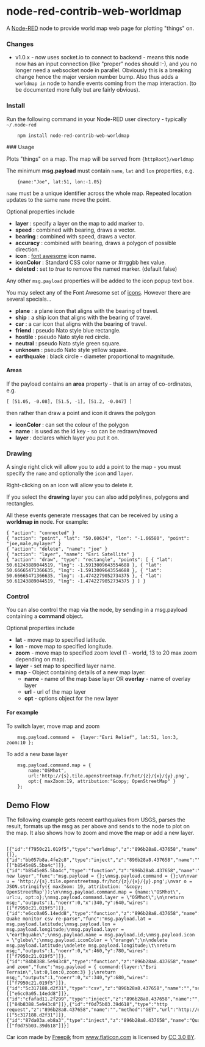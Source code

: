 node-red-contrib-web-worldmap
=============================

A <a href="http://nodered.org" target="_new">Node-RED</a> node to provide world
map web page for plotting "things" on.

### Changes
 - v1.0.x - now uses socket.io to connect to backend - means this node now has an input connection
 (like "proper" nodes should :-), and you no longer need a websocket node in parallel.
 Obviously this is a breaking change hence the major version number bump. Also thus adds a `worldmap in`
 node to handle events coming from the map interaction. (to be documented more fully but are fairly obvious).

### Install

Run the following command in your Node-RED user directory - typically `~/.node-red`

        npm install node-red-contrib-web-worldmap

### Usage

Plots "things" on a map. The map will be served from `{httpRoot}/worldmap`

The minimum **msg.payload** must contain `name`, `lat` and `lon` properties, e.g.

        {name:"Joe", lat:51, lon:-1.05}

`name` must be a unique identifier across the whole map. Repeated location updates to the same `name` move the point.

Optional properties include

 - **layer** : specify a layer on the map to add marker to.
 - **speed** : combined with bearing, draws a vector.
 - **bearing** : combined with speed, draws a vector.
 - **accuracy** : combined with bearing, draws a polygon of possible direction.
 - **icon** : <a href="http://fortawesome.github.io/Font-Awesome/icons/" target="_new">font awesome</a> icon name.
 - **iconColor** : Standard CSS color name or #rrggbb hex value.
 - **deleted** : set to <i>true</i> to remove the named marker. (default false)

Any other `msg.payload` properties will be added to the icon popup text box.

You may select any of the Font Awesome set of [icons](http://fortawesome.github.io/Font-Awesome/icons/).
However there are several specials...

 - **plane** : a plane icon that aligns with the bearing of travel.
 - **ship** : a ship icon that aligns with the bearing of travel.
 - **car** : a car icon that aligns with the bearing of travel.
 - **friend** : pseudo Nato style blue rectangle.
 - **hostile** : pseudo Nato style red circle.
 - **neutral** : pseudo Nato style green square.
 - **unknown** : pseudo Nato style yellow square.
 - **earthquake** : black circle - diameter proportional to magnitude.

#### Areas

If the payload contains an **area** property - that is an array of co-ordinates, e.g.

    [ [51.05, -0.08], [51.5, -1], [51.2, -0.047] ]

then rather than draw a point and icon it draws the polygon

 - **iconColor** : can set the colour of the polygon
 - **name** : is used as the id key - so can be redrawn/moved
 - **layer** : declares which layer you put it on.

### Drawing

A single right click will allow you to add a point to the map - you must specify the `name` and optionally the `icon` and `layer`.  

Right-clicking on an icon will allow you to delete it.

If you select the **drawing** layer you can also add polylines, polygons and rectangles.

All these events generate messages that can be received by using a **worldmap in** node. For example:

    { "action": "connected" }
    { "action": "point", "lat": "50.60634", "lon": "-1.66580", "point": "joe,male,mylayer" }
    { "action": "delete", "name": "joe" }
    { "action": "layer", "name": "Esri Satellite" }
    { "action": "draw", "type": "rectangle", "points": [ { "lat": 50.61243889044519, "lng": -1.5913009643554688 }, { "lat": 50.66665471366635, "lng": -1.5913009643554688 }, { "lat": 50.66665471366635, "lng": -1.4742279052734375 }, { "lat": 50.61243889044519, "lng": -1.4742279052734375 } ] }

### Control

You can also control the map via the node, by sending in a msg.payload containing a **command** object.

Optional properties include

 - **lat** - move map to specified latitude.
 - **lon** - move map to specified longitude.
 - **zoom** - move map to specified zoom level (1 - world, 13 to 20 max zoom depending on map).
 - **layer** - set map to specified layer name.
 - **map** - Object containing details of a new map layer:
   - **name** - name of the map base layer OR **overlay** - name of overlay layer
   - **url** - url of the map layer
   - **opt** - options object for the new layer

#### For example

To switch layer, move map and zoom

        msg.payload.command =  {layer:"Esri Relief", lat:51, lon:3, zoom:10 };

To add a new base layer

        msg.payload.command.map = {
            name:"OSMhot",
            url:'http://{s}.tile.openstreetmap.fr/hot/{z}/{x}/{y}.png',
            opt:{ maxZoom:19, attribution:"&copy; OpenStreetMap" }
        };

Demo Flow
---------

The following example gets recent earthquakes from USGS, parses the result,
formats up the msg as per above and sends to the node to plot on the map.
It also shows how to zoom and move the map or add a new layer.

        [{"id":"f7950c21.019f5","type":"worldmap","z":"896b28a8.437658","name":"","x":670,"y":680,"wires":[]},{"id":"bb057b8a.4fe2c8","type":"inject","z":"896b28a8.437658","name":"","topic":"","payload":"","payloadType":"none","repeat":"","crontab":"","once":false,"x":110,"y":640,"wires":[["b8545e85.5ba4c"]]},{"id":"b8545e85.5ba4c","type":"function","z":"896b28a8.437658","name":"add new layer","func":"msg.payload = {};\nmsg.payload.command = {};\n\nvar u = 'http://{s}.tile.openstreetmap.fr/hot/{z}/{x}/{y}.png';\nvar o = JSON.stringify({ maxZoom: 19, attribution: '&copy; OpenStreetMap'});\n\nmsg.payload.command.map = {name:\"OSMhot\", url:u, opt:o};\nmsg.payload.command.layer = \"OSMhot\";\n\nreturn msg;","outputs":1,"noerr":0,"x":340,"y":640,"wires":[["f7950c21.019f5"]]},{"id":"e6cc0a05.14edd8","type":"function","z":"896b28a8.437658","name":"USGS Quake monitor csv re-parse","func":"msg.payload.lat = msg.payload.latitude;\nmsg.payload.lon = msg.payload.longitude;\nmsg.payload.layer = \"earthquake\";\nmsg.payload.name = msg.payload.id;\nmsg.payload.icon = \"globe\";\nmsg.payload.iconColor = \"orange\";\n\ndelete msg.payload.latitude;\ndelete msg.payload.longitude;\t\nreturn msg;","outputs":1,"noerr":0,"x":460,"y":780,"wires":[["f7950c21.019f5"]]},{"id":"84b8388.5e943c8","type":"function","z":"896b28a8.437658","name":"move and zoom","func":"msg.payload = { command:{layer:\"Esri Terrain\",lat:0,lon:0,zoom:3} };\nreturn msg;","outputs":1,"noerr":0,"x":340,"y":680,"wires":[["f7950c21.019f5"]]},{"id":"5c317188.d2f31","type":"csv","z":"896b28a8.437658","name":"","sep":",","hdrin":true,"hdrout":"","multi":"one","ret":"\\n","temp":"","x":310,"y":720,"wires":[["e6cc0a05.14edd8"]]},{"id":"cfafad11.2f299","type":"inject","z":"896b28a8.437658","name":"","topic":"","payload":"","payloadType":"none","repeat":"","crontab":"","once":false,"x":110,"y":680,"wires":[["84b8388.5e943c8"]]},{"id":"f0d75b03.39d618","type":"http request","z":"896b28a8.437658","name":"","method":"GET","url":"http://earthquake.usgs.gov/earthquakes/feed/v1.0/summary/2.5_day.csv","x":190,"y":780,"wires":[["5c317188.d2f31"]]},{"id":"87da03a.eb8a3","type":"inject","z":"896b28a8.437658","name":"Quakes","topic":"","payload":"","payloadType":"none","repeat":"900","crontab":"","once":false,"x":120,"y":720,"wires":[["f0d75b03.39d618"]]}]


Car icon made by <a href="http://www.freepik.com" title="Freepik">Freepik</a> from <a href="http://www.flaticon.com" title="Flaticon">www.flaticon.com</a> is licensed by <a href="http://creativecommons.org/licenses/by/3.0/" title="Creative Commons BY 3.0" target="_blank">CC 3.0 BY</a>.</div>
